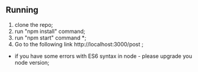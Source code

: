 
## Running

1) clone the repo;
2) run "npm install" command;
3) run "npm start" command *;
4) Go to the following link http://localhost:3000/post ;

* if you have some errors with ES6 syntax in node - please upgrade you node version;
